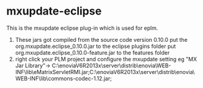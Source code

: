 # mxupdate-eclipse

This is the mxupdate eclipse plug-in which is used for eplm.

1. These jars got compiled from the source code version 0.10.0
      put the org.mxupdate.eclipse_0.10.0.jar to the eclipse plugins folder
      put org.mxupdate.eclipse_0.10.0-feature.jar to the features folder
2. right click your PLM project and configure the mxupdate setting
     eg "MX Jar Library"-> C:\enoviaV6R2013x\server\distrib\enovia\WEB-INF\lib\eMatrixServletRMI.jar;C:\enoviaV6R2013x\server\distrib\enovia\WEB-INF\lib\commons-codec-1.12.jar;

